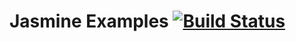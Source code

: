 # Jasmine Examples [![Build Status](https://travis-ci.org/tongtoanbs/jasmine-example.svg?branch=master)](https://travis-ci.org/tongtoanbs/jasmine-example)